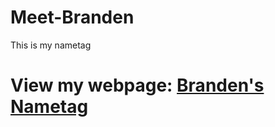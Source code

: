 # Meet-Branden

This is my nametag

# View my webpage: [Branden's Nametag](https://lpnrhowell.github.io/portfolio/)
